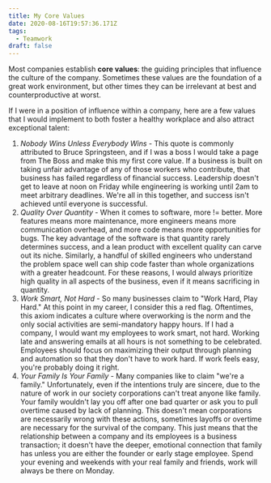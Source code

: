 ```yaml
---
title: My Core Values
date: 2020-08-16T19:57:36.171Z
tags:
  - Teamwork
draft: false
---
```

Most companies establish **core values**: the guiding principles that influence the culture of the company.  Sometimes these values are the foundation of a great work environment, but other times they can be irrelevant at best and counterproductive at worst. 

If I were in a position of influence within a company, here are a few values that I would implement to both foster a healthy workplace and also attract exceptional talent:

1. *Nobody Wins Unless Everybody Wins* - This quote is commonly attributed to Bruce Springsteen, and if I was a boss I would take a page from The Boss and make this my first core value.  If a business is built on taking unfair advantage of any of those workers who contribute, that business has failed regardless of financial success.  Leadership doesn't get to leave at noon on Friday while engineering is working until 2am to meet arbitrary deadlines. We're all in this together, and success isn't achieved until everyone is successful.  
2. *Quality Over Quantity* - When it comes to software, more != better.  More features means more maintenance, more engineers means more communication overhead, and more code means more opportunities for bugs.  The key advantage of the software is that quantity rarely determines success, and a lean product with excellent quality can carve out its niche.  Similarly, a handful of skilled engineers who understand the problem space well can ship code faster than whole organizations with a greater headcount.  For these reasons, I would always prioritize high quality in all aspects of the business, even if it means sacrificing in quantity.
3. *Work Smart, Not Hard* - So many businesses claim to "Work Hard, Play Hard."  At this point in my career, I consider this a red flag.  Oftentimes, this axiom indicates a culture where overworking is the norm and the only social activities are semi-mandatory happy hours. If I had a company, I would want my employees to work smart, not hard.  Working late and answering emails at all hours is not something to be celebrated.  Employees should focus on maximizing their output through planning and automation so that they don't have to work hard.  If work feels easy, you're probably doing it right.  
4. *Your Family Is Your Family* - Many companies like to claim "we're a family."  Unfortunately, even if the intentions truly are sincere, due to the nature of work in our society corporations can't treat anyone like family.  Your family wouldn't lay you off after one bad quarter or ask you to pull overtime caused by lack of planning.  This doesn't mean corporations are necessarily wrong with these actions, sometimes layoffs or overtime are necessary for the survival of the company.  This just means that the relationship between a company and its employees is a business transaction; it doesn't have the deeper, emotional connection that family has unless you are either the founder or early stage employee. Spend your evening and weekends with your real family and friends, work will always be there on Monday.